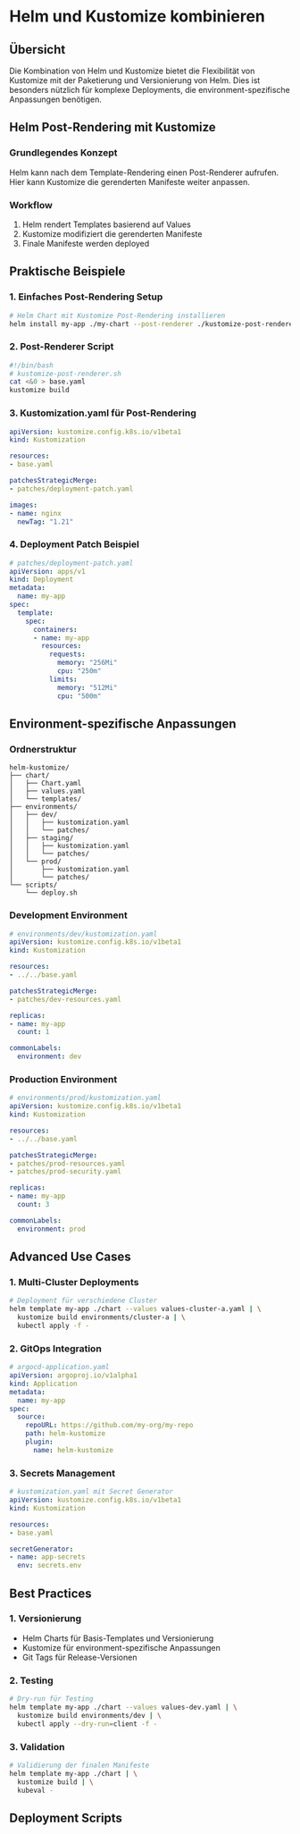 # Helm und Kustomize kombinieren

## Übersicht

Die Kombination von Helm und Kustomize bietet die Flexibilität von Kustomize mit der Paketierung und Versionierung von Helm. Dies ist besonders nützlich für komplexe Deployments, die environment-spezifische Anpassungen benötigen.

## Helm Post-Rendering mit Kustomize

### Grundlegendes Konzept

Helm kann nach dem Template-Rendering einen Post-Renderer aufrufen. Hier kann Kustomize die gerenderten Manifeste weiter anpassen.

### Workflow

1. Helm rendert Templates basierend auf Values
2. Kustomize modifiziert die gerenderten Manifeste
3. Finale Manifeste werden deployed

## Praktische Beispiele

### 1. Einfaches Post-Rendering Setup

```bash
# Helm Chart mit Kustomize Post-Rendering installieren
helm install my-app ./my-chart --post-renderer ./kustomize-post-renderer.sh
```

### 2. Post-Renderer Script

```bash
#!/bin/bash
# kustomize-post-renderer.sh
cat <&0 > base.yaml
kustomize build
```

### 3. Kustomization.yaml für Post-Rendering

```yaml
apiVersion: kustomize.config.k8s.io/v1beta1
kind: Kustomization

resources:
- base.yaml

patchesStrategicMerge:
- patches/deployment-patch.yaml

images:
- name: nginx
  newTag: "1.21"
```

### 4. Deployment Patch Beispiel

```yaml
# patches/deployment-patch.yaml
apiVersion: apps/v1
kind: Deployment
metadata:
  name: my-app
spec:
  template:
    spec:
      containers:
      - name: my-app
        resources:
          requests:
            memory: "256Mi"
            cpu: "250m"
          limits:
            memory: "512Mi"
            cpu: "500m"
```

## Environment-spezifische Anpassungen

### Ordnerstruktur

```
helm-kustomize/
├── chart/
│   ├── Chart.yaml
│   ├── values.yaml
│   └── templates/
├── environments/
│   ├── dev/
│   │   ├── kustomization.yaml
│   │   └── patches/
│   ├── staging/
│   │   ├── kustomization.yaml
│   │   └── patches/
│   └── prod/
│       ├── kustomization.yaml
│       └── patches/
└── scripts/
    └── deploy.sh
```

### Development Environment

```yaml
# environments/dev/kustomization.yaml
apiVersion: kustomize.config.k8s.io/v1beta1
kind: Kustomization

resources:
- ../../base.yaml

patchesStrategicMerge:
- patches/dev-resources.yaml

replicas:
- name: my-app
  count: 1

commonLabels:
  environment: dev
```

### Production Environment

```yaml
# environments/prod/kustomization.yaml
apiVersion: kustomize.config.k8s.io/v1beta1
kind: Kustomization

resources:
- ../../base.yaml

patchesStrategicMerge:
- patches/prod-resources.yaml
- patches/prod-security.yaml

replicas:
- name: my-app
  count: 3

commonLabels:
  environment: prod
```

## Advanced Use Cases

### 1. Multi-Cluster Deployments

```bash
# Deployment für verschiedene Cluster
helm template my-app ./chart --values values-cluster-a.yaml | \
  kustomize build environments/cluster-a | \
  kubectl apply -f -
```

### 2. GitOps Integration

```yaml
# argocd-application.yaml
apiVersion: argoproj.io/v1alpha1
kind: Application
metadata:
  name: my-app
spec:
  source:
    repoURL: https://github.com/my-org/my-repo
    path: helm-kustomize
    plugin:
      name: helm-kustomize
```

### 3. Secrets Management

```yaml
# kustomization.yaml mit Secret Generator
apiVersion: kustomize.config.k8s.io/v1beta1
kind: Kustomization

resources:
- base.yaml

secretGenerator:
- name: app-secrets
  env: secrets.env
```

## Best Practices

### 1. Versionierung

- Helm Charts für Basis-Templates und Versionierung
- Kustomize für environment-spezifische Anpassungen
- Git Tags für Release-Versionen

### 2. Testing

```bash
# Dry-run für Testing
helm template my-app ./chart --values values-dev.yaml | \
  kustomize build environments/dev | \
  kubectl apply --dry-run=client -f -
```

### 3. Validation

```bash
# Validierung der finalen Manifeste
helm template my-app ./chart | \
  kustomize build | \
  kubeval -
```

## Deployment Scripts




